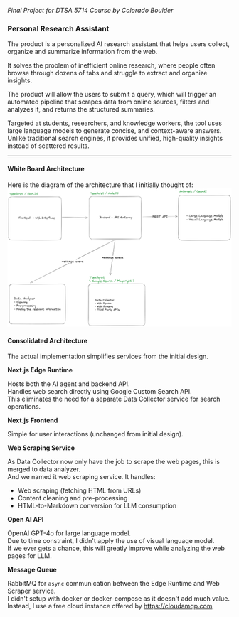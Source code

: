 *Final Project for DTSA 5714 Course by Colorado Boulder*

### Personal Research Assistant

The product is a personalized AI research assistant that helps users collect, organize and summarize information from the web.

It solves the problem of inefficient online research, where people often browse through dozens of tabs and struggle to extract and organize insights.

The product will allow the users to submit a query, which will trigger an automated pipeline that scrapes data from online sources, filters and analyzes it, and returns the structured summaries.

Targeted at students, researchers, and knowledge workers, the tool uses large language models to generate concise, and context-aware answers. Unlike traditional search engines, it provides unified, high-quality insights instead of scattered results.

----

#### White Board Architecture 

Here is the diagram of the architecture that I initially thought of:
![Architecture Diagram](./assets/whiteboard-architecture.png)

#### Consolidated Architecture

The actual implementation simplifies services from the initial design.

**Next.js Edge Runtime**

Hosts both the AI agent and backend API. <br/>
Handles web search directly using Google Custom Search API. <br/>
This eliminates the need for a separate Data Collector service for search operations.

**Next.js Frontend**

Simple for user interactions (unchanged from initial design).

**Web Scraping Service**

As Data Collector now only have the job to scrape the web pages, this is merged to data analyzer. <br/>
And we named it web scraping service.  It handles:
- Web scraping (fetching HTML from URLs)
- Content cleaning and pre-processing
- HTML-to-Markdown conversion for LLM consumption

**Open AI API**

OpenAI GPT-4o for large language model. <br/>
Due to time constraint, I didn't apply the use of visual language model. <br/>
If we ever gets a chance, this will greatly improve while analyzing the web pages for LLM.

**Message Queue**

RabbitMQ for `async` communication between the Edge Runtime and Web Scraper service. <br/>
I didn't setup with docker or docker-compose as it doesn't add much value. <br/>
Instead, I use a free cloud instance offered by https://cloudamqp.com